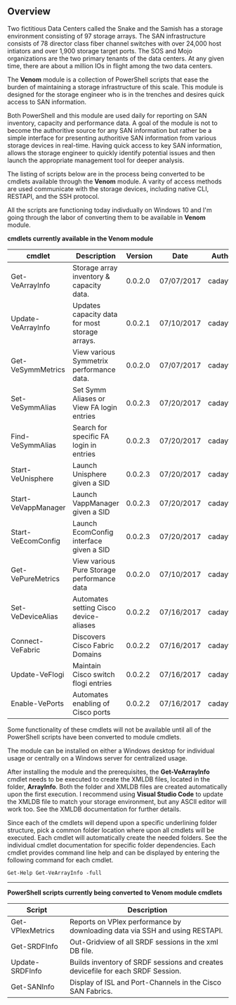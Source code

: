 ## Overview

Two fictitious Data Centers called the Snake and the Samish has a storage environment consisting of 97 storage arrays.  The SAN infrastructure consists of 78 director class fiber channel switches with over 24,000 host intiators and over 1,900 storage target ports. The SOS and Mojo organizations are the two primary tenants of the data centers. At any given time, there are about a million IOs in flight among the two data centers.

The **Venom** module is a collection of PowerShell scripts that ease the burden of maintaining a storage infrastructure of this scale.  This module is designed for the storage engineer who is in the trenches and desires quick access to SAN information.

Both PowerShell and this module are used daily for reporting on SAN inventory, capacity and performance data. A goal of the module is not to become the authoritive source for any SAN information but rather be a simple interface for presenting authoritive SAN information from various storage devices in real-time. Having quick access to key SAN information, allows the storage engineer to quickly identify potential issues and then launch the appropriate management tool for deeper analysis.

The listing of scripts below are in the process being converted to be cmdlets available through the **Venom** module.  A varity of access methods are used communicate with the storage devices, including native CLI, RESTAPI, and the SSH protocol.

All the scripts are functioning today indivdually on Windows 10 and I'm going through the labor of converting them to be available in **Venom** module.

**cmdlets currently available in the Venom module**

cmdlet | Description | Version | Date | Author
-------| ----------- | ------- | ---- | -------
Get-VeArrayInfo | Storage array inventory & capacity data. | 0.0.2.0 | 07/07/2017 | cadayton
Update-VeArrayInfo | Updates capacity data for most storage arrays. | 0.0.2.1 | 07/10/2017 | cadayton
Get-VeSymmMetrics | View various Symmetrix performance data. | 0.0.2.0 | 07/07/2017 | cadayton
Set-VeSymmAlias | Set Symm Aliases or View FA login entries | 0.0.2.3 | 07/20/2017 | cadayton
Find-VeSymmAlias | Search for specific FA login in entries | 0.0.2.3 | 07/20/2017 | cadayton
Start-VeUnisphere | Launch Unisphere given a SID | 0.0.2.3 | 07/20/2017 | cadayton
Start-VeVappManager | Launch VappManager given a SID | 0.0.2.3 | 07/20/2017 | cadayton
Start-VeEcomConfig | Launch EcomConfig interface given a SID | 0.0.2.3 | 07/20/2017 | cadayton
Get-VePureMetrics | View various Pure Storage performance data | 0.0.2.0 | 07/10/2017 | cadayton
Set-VeDeviceAlias | Automates setting Cisco device-aliases | 0.0.2.2 | 07/16/2017 | cadayton
Connect-VeFabric | Discovers Cisco Fabric Domains | 0.0.2.2 | 07/16/2017 | cadayton
Update-VeFlogi | Maintain Cisco switch flogi entries | 0.0.2.2 | 07/16/2017 | cadayton
Enable-VePorts | Automates enabling of Cisco ports | 0.0.2.2 | 07/16/2017 | cadayton

Some functionality of these cmdlets will not be available until all of the PowerShell scripts have been converted to module cmdlets.

The module can be installed on either a Windows desktop for individual usage or centrally on a Windows server for centralized usage.

After installing the module and the prerequisites, the **Get-VeArrayInfo** cmdlet needs to be executed to create the XMLDB files, located in the folder, **ArrayInfo**.  Both the folder and XMLDB files are created automatically upon the first execution.  I recommend using **Visual Studio Code** to update the XMLDB file to match your storage environment, but any ASCII editor will work too.  See the XMLDB documentation for further details.

Since each of the cmdlets will depend upon a specific underlining folder structure, pick a common folder location where upon all cmdlets will be executed. Each cmdlet will automatically create the needed folders. See the individual cmdlet documentation for specific folder dependencies. Each cmdlet provides command line help and can be displayed by entering the following command for each cmdlet.

    Get-Help Get-VeArrayInfo -full

***

**PowerShell scripts currently being converted to Venom module cmdlets**

Script | Description
------ | -----------
Get-VPlexMetrics | Reports on VPlex performance by downloading data via SSH and using RESTAPI.
Get-SRDFInfo | Out-Gridview of all SRDF sessions in the xml DB file.
Update-SRDFInfo | Builds inventory of SRDF sessions and creates devicefile for each SRDF Session.
Get-SANInfo | Display of ISL and Port-Channels in the Cisco SAN Fabrics.
